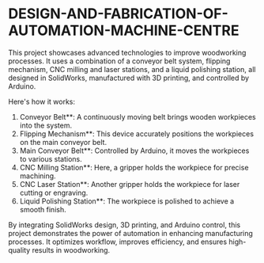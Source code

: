 # DESIGN-AND-FABRICATION-OF-AUTOMATION-MACHINE-CENTRE

This project showcases advanced technologies to improve woodworking processes. It uses a combination of a conveyor belt system, flipping mechanism, CNC milling and laser stations, and a liquid polishing station, all designed in SolidWorks, manufactured with 3D printing, and controlled by Arduino.

Here's how it works:

1. Conveyor Belt**: A continuously moving belt brings wooden workpieces into the system.
2. Flipping Mechanism**: This device accurately positions the workpieces on the main conveyor belt.
3. Main Conveyor Belt**: Controlled by Arduino, it moves the workpieces to various stations.
4. CNC Milling Station**: Here, a gripper holds the workpiece for precise machining.
5. CNC Laser Station**: Another gripper holds the workpiece for laser cutting or engraving.
6. Liquid Polishing Station**: The workpiece is polished to achieve a smooth finish.

By integrating SolidWorks design, 3D printing, and Arduino control, this project demonstrates the power of automation in enhancing manufacturing processes. It optimizes workflow, improves efficiency, and ensures high-quality results in woodworking.
